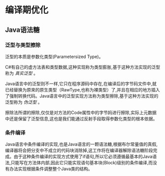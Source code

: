 #  编译期优化

## Java语法糖

### 泛型与类型擦除

泛型的本质是参数化类型(Parametersized Type)。

C#有自己的虚方法表和类型数据,这种实现称为类型膨胀,基于这种方法实现的泛型称为 *真实泛型* 。

Java语言中的泛型则不一样,它只在程序源码中存在,在编译后的字节码文件中,就已经替换为原來的原生类型（RawType,也称为裸类型）了,并且在相应的地方插入了强制转换代码。Java语言中的泛型实现方法称为类型擦除,基于这种方法实现的泛型称为 *伪泛型* 。

擦除法所谓的擦除,仅仅是对方法的Code属性中的字节妈进行擦除,实际上元数据中还是保留了泛型信息,这也是我们能通过反射手段取得参数化类型的根本依据。

### 条件编译

Java语言中条件编译的实现,也是Java语言的一颗语法糖,根据布尔常量值的真假,编译器将会把分支中不成立的代码块消除掉,这工作将在编译器解除语法糖阶段完成。由于这种条件编译的实现方式使用了if语句,所以它必须遵循最基本的Java语法,只能写在方法体内部,因此它只能实现语句基本块(Block)级别的条件编译,而没有办法实现根据条件调整整个Java类的结构。
